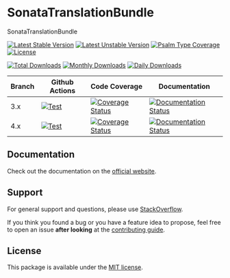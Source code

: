 <!--
DO NOT EDIT THIS FILE!

It's auto-generated by sonata-project/dev-kit package.
-->

# SonataTranslationBundle

SonataTranslationBundle

[![Latest Stable Version](https://poser.pugx.org/sonata-project/translation-bundle/v/stable)](https://packagist.org/packages/sonata-project/translation-bundle)
[![Latest Unstable Version](https://poser.pugx.org/sonata-project/translation-bundle/v/unstable)](https://packagist.org/packages/sonata-project/translation-bundle)
[![Psalm Type Coverage][shepherd_stable_badge]][shepherd_stable_link]
[![License](https://poser.pugx.org/sonata-project/translation-bundle/license)](https://packagist.org/packages/sonata-project/translation-bundle)

[![Total Downloads](https://poser.pugx.org/sonata-project/translation-bundle/downloads)](https://packagist.org/packages/sonata-project/translation-bundle)
[![Monthly Downloads](https://poser.pugx.org/sonata-project/translation-bundle/d/monthly)](https://packagist.org/packages/sonata-project/translation-bundle)
[![Daily Downloads](https://poser.pugx.org/sonata-project/translation-bundle/d/daily)](https://packagist.org/packages/sonata-project/translation-bundle)

Branch | Github Actions | Code Coverage | Documentation |
------ | -------------- | ------------- | ------------- |
3.x | [![Test][test_stable_badge]][test_stable_link] | [![Coverage Status][coverage_stable_badge]][coverage_stable_link] | [![Documentation Status][documentation_stable_badge]][documentation_stable_link] |
4.x | [![Test][test_unstable_badge]][test_unstable_link] | [![Coverage Status][coverage_unstable_badge]][coverage_unstable_link] | [![Documentation Status][documentation_unstable_badge]][documentation_unstable_link] |

## Documentation

Check out the documentation on the [official website](https://docs.sonata-project.org/projects/SonataTranslationBundle).

## Support

For general support and questions, please use [StackOverflow](http://stackoverflow.com/questions/tagged/sonata).

If you think you found a bug or you have a feature idea to propose, feel free to open an issue
**after looking** at the [contributing guide](CONTRIBUTING.md).

## License

This package is available under the [MIT license](LICENSE).

[test_stable_badge]: https://github.com/sonata-project/SonataTranslationBundle/workflows/Test/badge.svg?branch=3.x
[test_stable_link]: https://github.com/sonata-project/SonataTranslationBundle/actions?query=workflow:test+branch:3.x
[test_unstable_badge]: https://github.com/sonata-project/SonataTranslationBundle/workflows/Test/badge.svg?branch=4.x
[test_unstable_link]: https://github.com/sonata-project/SonataTranslationBundle/actions?query=workflow:test+branch:4.x
[coverage_stable_badge]: https://codecov.io/gh/sonata-project/SonataTranslationBundle/branch/3.x/graph/badge.svg
[coverage_stable_link]: https://codecov.io/gh/sonata-project/SonataTranslationBundle/branch/3.x
[coverage_unstable_badge]: https://codecov.io/gh/sonata-project/SonataTranslationBundle/branch/4.x/graph/badge.svg
[coverage_unstable_link]: https://codecov.io/gh/sonata-project/SonataTranslationBundle/branch/4.x
[shepherd_stable_badge]: https://shepherd.dev/github/sonata-project/SonataTranslationBundle/coverage.svg
[shepherd_stable_link]: https://shepherd.dev/github/sonata-project/SonataTranslationBundle
[documentation_stable_badge]: https://readthedocs.org/projects/sonatatranslationbundle/badge/?version=3.x
[documentation_stable_link]: https://docs.sonata-project.org/projects/SonataTranslationBundle/en/3.x/?badge=3.x
[documentation_unstable_badge]: https://readthedocs.org/projects/sonatatranslationbundle/badge/?version=4.x
[documentation_unstable_link]: https://docs.sonata-project.org/projects/SonataTranslationBundle/en/4.x/?badge=4.x
